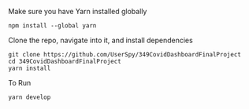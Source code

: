 
Make sure you have Yarn installed globally
```
npm install --global yarn
```

Clone the repo, navigate into it, and install dependencies
```
git clone https://github.com/UserSpy/349CovidDashboardFinalProject
cd 349CovidDashboardFinalProject
yarn install
```


To Run
```
yarn develop
```
